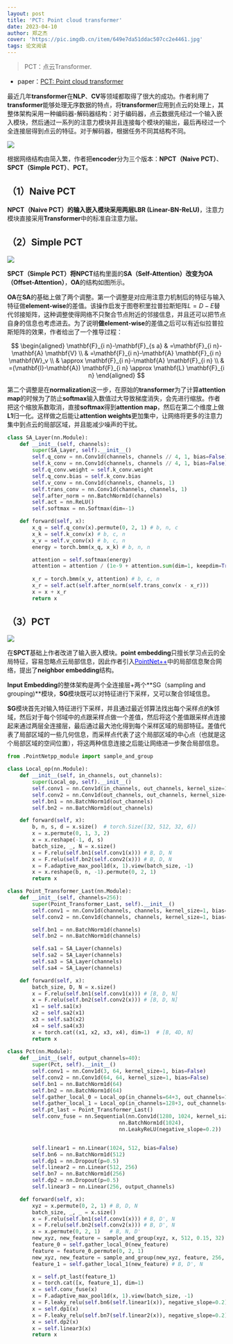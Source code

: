 ```yaml
---
layout: post
title: 'PCT: Point cloud transformer'
date: 2023-04-10
author: 郑之杰
cover: 'https://pic.imgdb.cn/item/649e7da51ddac507cc2e4461.jpg'
tags: 论文阅读
---
```


> PCT：点云Transformer.

- paper：[PCT: Point cloud transformer](https://arxiv.org/abs/2012.09688)

最近几年**transformer**在**NLP**、**CV**等领域都取得了很大的成功。作者利用了**transformer**能够处理无序数据的特点，将**transformer**应用到点云的处理上，其整体架构采用一种编码器-解码器结构：对于编码器，点云数据先经过一个输入嵌入模块，然后通过一系列的注意力模块并且连接每个模块的输出，最后再经过一个全连接层得到点云的特征。对于解码器，根据任务不同其结构不同。

![](https://pic.imgdb.cn/item/649e7e3c1ddac507cc2fc7ca.jpg)

根据网络结构由简入繁，作者把**encoder**分为三个版本：**NPCT（Naive PCT）**、**SPCT（Simple PCT）**、**PCT**。

## （1）Naive PCT

**NPCT（Naive PCT）**的输入嵌入模块采用两层**LBR (Linear-BN-ReLU)**，注意力模块直接采用**Transformer**中的标准自注意力层。

## （2）Simple PCT

![](https://pic.imgdb.cn/item/649e7fbc1ddac507cc33016e.jpg)

**SPCT（Simple PCT）**将**NPCT**结构里面的**SA（Self-Attention）**改变为**OA（Offset-Attention）**，**OA**的结构如图所示。

**OA**在**SA**的基础上做了两个调整。第一个调整是对应用注意力机制后的特征与输入特征做**element-wise**的差值。该操作启发于图卷积里拉普拉斯矩阵$L=D-E$替代邻接矩阵，这种调整使得网络不只聚合节点附近的邻接信息，并且还可以把节点自身的信息也考虑进去。为了说明**做element-wise**的差值之后可以有近似拉普拉斯矩阵的效果，作者给出了一个推导过程：

$$
\begin{aligned}
\mathbf{F}_{i n}-\mathbf{F}_{s a} & =\mathbf{F}_{i n}-\mathbf{A} \mathbf{V} \\
& =\mathbf{F}_{i n}-\mathbf{A} \mathbf{F}_{i n} \mathbf{W}_v \\
& \approx \mathbf{F}_{i n}-\mathbf{A} \mathbf{F}_{i n} \\
& =(\mathbf{I}-\mathbf{A}) \mathbf{F}_{i n} \approx \mathbf{L} \mathbf{F}_{i n}
\end{aligned}
$$

第二个调整是在**normalization**这一步，在原始的**transformer**为了计算**attention map**的时候为了防止**softmax**输入数值过大导致梯度消失，会先进行缩放。作者把这个缩放系数取消，直接**softmax**得到**attention map**，然后在第二个维度上做**L1**归一化。这样做之后能让**attention weights**更加集中，让网络将更多的注意力集中到点云的局部区域，并且能减少噪声的干扰。

```python
class SA_Layer(nn.Module):
    def __init__(self, channels):
        super(SA_Layer, self).__init__()
        self.q_conv = nn.Conv1d(channels, channels // 4, 1, bias=False)
        self.k_conv = nn.Conv1d(channels, channels // 4, 1, bias=False)
        self.q_conv.weight = self.k_conv.weight
        self.q_conv.bias = self.k_conv.bias
        self.v_conv = nn.Conv1d(channels, channels, 1)
        self.trans_conv = nn.Conv1d(channels, channels, 1)
        self.after_norm = nn.BatchNorm1d(channels)
        self.act = nn.ReLU()
        self.softmax = nn.Softmax(dim=-1)

    def forward(self, x):
        x_q = self.q_conv(x).permute(0, 2, 1) # b, n, c
        x_k = self.k_conv(x) # b, c, n
        x_v = self.v_conv(x) # b, c, n
        energy = torch.bmm(x_q, x_k) # b, n, n

        attention = self.softmax(energy)
        attention = attention / (1e-9 + attention.sum(dim=1, keepdim=True))
        
        x_r = torch.bmm(x_v, attention) # b, c, n
        x_r = self.act(self.after_norm(self.trans_conv(x - x_r)))
        x = x + x_r
        return x
```

## （3）PCT

![](https://pic.imgdb.cn/item/649e7fd41ddac507cc3341e8.jpg)

在**SPCT**基础上作者改进了输入嵌入模块。**point embedding**只擅长学习点云的全局特征，容易忽略点云局部信息，因此作者引入[<font color=blue>PointNet++</font>](https://0809zheng.github.io/2023/04/09/pointnetpp.html)中的局部信息聚合网络，提出了**neighbor embedding**结构。

**Input Embedding**的整体架构是两个全连接层+两个**SG（sampling and grouping)**模块，**SG**模块既可以对特征进行下采样，又可以聚合邻域信息。

**SG**模块首先对输入特征进行下采样，并且通过最近邻算法找出每个采样点的**k**邻域，然后对于每个邻域中的点跟采样点做一个差值，然后将这个差值跟采样点连接起来通过两层全连接层，最后通过最大池化得到每个采样区域的局部特征。差值代表了局部区域的一些几何信息，而采样点代表了这个局部区域的中心点（也就是这个局部区域的空间位置），将这两种信息连接之后能让网络进一步聚合局部信息。

```python
from .PointNetpp_module import sample_and_group

class Local_op(nn.Module):
    def __init__(self, in_channels, out_channels):
        super(Local_op, self).__init__()
        self.conv1 = nn.Conv1d(in_channels, out_channels, kernel_size=1, bias=False)
        self.conv2 = nn.Conv1d(out_channels, out_channels, kernel_size=1, bias=False)
        self.bn1 = nn.BatchNorm1d(out_channels)
        self.bn2 = nn.BatchNorm1d(out_channels)

    def forward(self, x):
        b, n, s, d = x.size()  # torch.Size([32, 512, 32, 6]) 
        x = x.permute(0, 1, 3, 2)   
        x = x.reshape(-1, d, s) 
        batch_size, _, N = x.size()
        x = F.relu(self.bn1(self.conv1(x))) # B, D, N
        x = F.relu(self.bn2(self.conv2(x))) # B, D, N
        x = F.adaptive_max_pool1d(x, 1).view(batch_size, -1)
        x = x.reshape(b, n, -1).permute(0, 2, 1)
        return x

class Point_Transformer_Last(nn.Module):
    def __init__(self, channels=256):
        super(Point_Transformer_Last, self).__init__()
        self.conv1 = nn.Conv1d(channels, channels, kernel_size=1, bias=False)
        self.conv2 = nn.Conv1d(channels, channels, kernel_size=1, bias=False)

        self.bn1 = nn.BatchNorm1d(channels)
        self.bn2 = nn.BatchNorm1d(channels)

        self.sa1 = SA_Layer(channels)
        self.sa2 = SA_Layer(channels)
        self.sa3 = SA_Layer(channels)
        self.sa4 = SA_Layer(channels)

    def forward(self, x):
        batch_size, D, N = x.size()
        x = F.relu(self.bn1(self.conv1(x))) # [B, D, N]
        x = F.relu(self.bn2(self.conv2(x))) # [B, D, N]
        x1 = self.sa1(x)
        x2 = self.sa2(x1)
        x3 = self.sa3(x2)
        x4 = self.sa4(x3)
        x = torch.cat((x1, x2, x3, x4), dim=1)  # [B, 4D, N]
        return x
        
class Pct(nn.Module):
    def __init__(self, output_channels=40):
        super(Pct, self).__init__()
        self.conv1 = nn.Conv1d(3, 64, kernel_size=1, bias=False)
        self.conv2 = nn.Conv1d(64, 64, kernel_size=1, bias=False)
        self.bn1 = nn.BatchNorm1d(64)
        self.bn2 = nn.BatchNorm1d(64)
        self.gather_local_0 = Local_op(in_channels=64+3, out_channels=128)
        self.gather_local_1 = Local_op(in_channels=128+3, out_channels=256)
        self.pt_last = Point_Transformer_Last()
        self.conv_fuse = nn.Sequential(nn.Conv1d(1280, 1024, kernel_size=1, bias=False),
                                    nn.BatchNorm1d(1024),
                                    nn.LeakyReLU(negative_slope=0.2))


        self.linear1 = nn.Linear(1024, 512, bias=False)
        self.bn6 = nn.BatchNorm1d(512)
        self.dp1 = nn.Dropout(p=0.5)
        self.linear2 = nn.Linear(512, 256)
        self.bn7 = nn.BatchNorm1d(256)
        self.dp2 = nn.Dropout(p=0.5)
        self.linear3 = nn.Linear(256, output_channels)

    def forward(self, x):
        xyz = x.permute(0, 2, 1) # B, D, N
        batch_size, _, _ = x.size()
        x = F.relu(self.bn1(self.conv1(x))) # B, D', N
        x = F.relu(self.bn2(self.conv2(x))) # B, D', N
        x = x.permute(0, 2, 1)   # B, N, D'
        new_xyz, new_feature = sample_and_group(xyz, x, 512, 0.15, 32)
        feature_0 = self.gather_local_0(new_feature)
        feature = feature_0.permute(0, 2, 1)
        new_xyz, new_feature = sample_and_group(new_xyz, feature, 256, 0.2, 32)
        feature_1 = self.gather_local_1(new_feature) # B, D', N

        x = self.pt_last(feature_1)
        x = torch.cat([x, feature_1], dim=1)
        x = self.conv_fuse(x)
        x = F.adaptive_max_pool1d(x, 1).view(batch_size, -1)
        x = F.leaky_relu(self.bn6(self.linear1(x)), negative_slope=0.2)
        x = self.dp1(x)
        x = F.leaky_relu(self.bn7(self.linear2(x)), negative_slope=0.2)
        x = self.dp2(x)
        x = self.linear3(x)
        return x
```